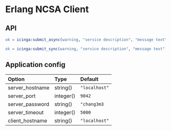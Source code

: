 # Erlang NCSA Client

## API

``` erlang
ok = icinga:submit_async(warning, "service description", "message text").

ok = icinga:submit_sync(warning, "service description", "message text").
```

## Application config

| Option          | Type                            | Default           |
|:--------------- |:------------------------------- |:----------------- |
| server_hostname | string()                        | `"localhost"`     |
| server_port     | integer()                       | `9042`            |
| server_password | string()                        | `"chang3m3`       |
| server_timeout  | integer()                       | `5000`            |
| client_hostname | string()                        | `"localhost"`     |
